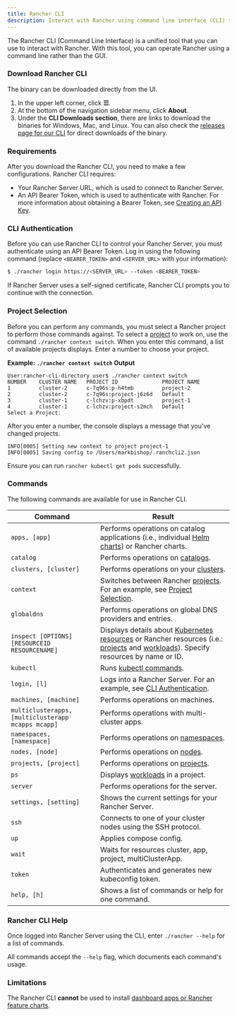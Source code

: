 ```yaml
---
title: Rancher CLI
description: Interact with Rancher using command line interface (CLI) tools from your workstation.
---
```


<head>
  <link rel="canonical" href="https://ranchermanager.docs.rancher.com/reference-guides/cli-with-rancher/rancher-cli"/>
</head>

The Rancher CLI (Command Line Interface) is a unified tool that you can use to interact with Rancher. With this tool, you can operate Rancher using a command line rather than the GUI.

### Download Rancher CLI

The binary can be downloaded directly from the UI.

1. In the upper left corner, click **☰**.
1. At the bottom of the navigation sidebar menu, click **About**.
1. Under the **CLI Downloads section**, there are links to download the binaries for Windows, Mac, and Linux. You can also check the [releases page for our CLI](https://github.com/rancher/cli/releases) for direct downloads of the binary.

### Requirements

After you download the Rancher CLI, you need to make a few configurations. Rancher CLI requires:

- Your Rancher Server URL, which is used to connect to Rancher Server.
- An API Bearer Token, which is used to authenticate with Rancher. For more information about obtaining a Bearer Token, see [Creating an API Key](../../../new_docs/rancher-administration/user-settings/api-keys.md).

### CLI Authentication

Before you can use Rancher CLI to control your Rancher Server, you must authenticate using an API Bearer Token. Log in using the following command (replace `<BEARER_TOKEN>` and `<SERVER_URL>` with your information):

```bash
$ ./rancher login https://<SERVER_URL> --token <BEARER_TOKEN>
```

If Rancher Server uses a self-signed certificate, Rancher CLI prompts you to continue with the connection.

### Project Selection

Before you can perform any commands, you must select a Rancher project to perform those commands against. To select a [project](../../../new_docs/cluster-administration/manage-clusters/projects-and-namespaces.md) to work on, use the command `./rancher context switch`. When you enter this command, a list of available projects displays. Enter a number to choose your project.

**Example: `./rancher context switch` Output**
```
User:rancher-cli-directory user$ ./rancher context switch
NUMBER    CLUSTER NAME   PROJECT ID              PROJECT NAME
1         cluster-2      c-7q96s:p-h4tmb         project-2
2         cluster-2      c-7q96s:project-j6z6d   Default
3         cluster-1      c-lchzv:p-xbpdt         project-1
4         cluster-1      c-lchzv:project-s2mch   Default
Select a Project:
```

After you enter a number, the console displays a message that you've changed projects.

```
INFO[0005] Setting new context to project project-1
INFO[0005] Saving config to /Users/markbishop/.ranchcli2.json
```

Ensure you can run `rancher kubectl get pods` successfully.

### Commands

The following commands are available for use in Rancher CLI.

| Command  | Result  |
|---|---|
| `apps, [app]`  | Performs operations on catalog applications (i.e., individual [Helm charts](https://docs.helm.sh/developing_charts/)) or Rancher charts.  |
| `catalog`  | Performs operations on [catalogs](../../../new_docs/cluster-administration/helm-charts-in-rancher/helm-charts-in-rancher.md).  |
| `clusters, [cluster]`  | Performs operations on your [clusters](../../../new_docs/cluster-administration/kubernetes-clusters-in-rancher-setup/kubernetes-clusters-in-rancher-setup.md).  |
| `context`  | Switches between Rancher [projects](../../../new_docs/cluster-administration/manage-clusters/projects-and-namespaces.md). For an example, see [Project Selection](#project-selection).  |
| `globaldns`  | Performs operations on global DNS providers and entries.  |
| `inspect [OPTIONS] [RESOURCEID RESOURCENAME]`  | Displays details about [Kubernetes resources](https://kubernetes.io/docs/reference/kubectl/cheatsheet/#resource-types) or Rancher resources (i.e.: [projects](../../../new_docs/cluster-administration/manage-clusters/projects-and-namespaces.md) and [workloads](../../../new_docs/cluster-administration/kubernetes-resources/workloads-and-pods/workloads-and-pods.md)). Specify resources by name or ID.  |
| `kubectl`  | Runs [kubectl commands](https://kubernetes.io/docs/reference/kubectl/overview/#operations).   |
| `login, [l]`  | Logs into a Rancher Server. For an example, see [CLI Authentication](#cli-authentication).  |
| `machines, [machine]`  | Performs operations on machines.  |
| `multiclusterapps, [multiclusterapp mcapps mcapp]`  | Performs operations with multi-cluster apps.  |
| `namespaces, [namespace]`  | Performs operations on [namespaces](../../../new_docs/cluster-administration/namespaces.md).  |
| `nodes, [node]`  | Performs operations on [nodes](../../../new_docs/cluster-administration/manage-clusters/nodes-and-node-pools.md).  |
| `projects, [project]`  | Performs operations on [projects](../../../new_docs/cluster-administration/manage-clusters/projects-and-namespaces.md).  |
| `ps`  | Displays [workloads](../../../new_docs/cluster-administration/kubernetes-resources/workloads-and-pods/workloads-and-pods.md) in a project.  |
| `server`  | Performs operations for the server.  |
| `settings, [setting]`  | Shows the current settings for your Rancher Server.  |
| `ssh`  | Connects to one of your cluster nodes using the SSH protocol.  |
| `up`  | Applies compose config.  |
| `wait`  | Waits for resources cluster, app, project, multiClusterApp.  |
| `token`  | Authenticates and generates new kubeconfig token.  |
| `help, [h]`  | Shows a list of commands or help for one command.  |

### Rancher CLI Help

Once logged into Rancher Server using the CLI, enter `./rancher --help` for a list of commands.

All commands accept the `--help` flag, which documents each command's usage.

### Limitations

The Rancher CLI **cannot** be used to install [dashboard apps or Rancher feature charts](../../../new_docs/cluster-administration/helm-charts-in-rancher/helm-charts-in-rancher.md).
